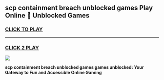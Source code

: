 
## scp containment breach unblocked games Play Online 👋 Unblocked Games
<h3>
<a href="https://premium.freeplayer.one?title=scp_containment_breach_unblocked_games&ref=19F">CLICK TO PLAY</a></h3>
<hr>

<h3>
<a href="https://premium.freeplayer.one?title=scp_containment_breach_unblocked_games&ref=19F">CLICK 2 PLAY</a>
  
</h3>

<a href="https://premium.freeplayer.one?title=scp_containment_breach_unblocked_games&ref=19F"><img src="https://clearcache.store/games.png"></a>


**scp containment breach unblocked games games unblocked: Your Gateway to Fun and Accessible Online Gaming**
